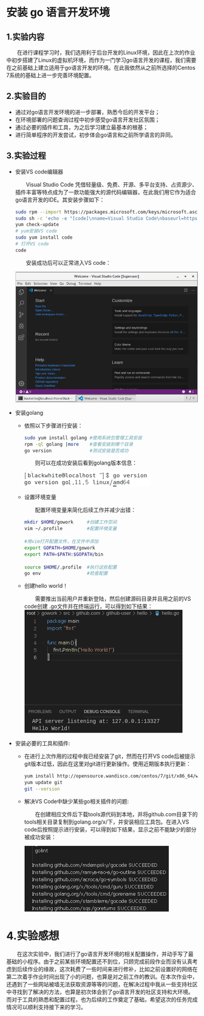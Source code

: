 # 安装 go 语言开发环境

## 1.实验内容

&emsp;&emsp;在进行课程学习时，我们选用利于后台开发的Linux环境，因此在上次的作业中初步搭建了Linux的虚拟机环境，而作为一门学习go语言开发的课程，我们需要在之前基础上建立适用于go语言开发的环境。在此我依然从之前所选择的Centos 7系统的基础上进一步完善环境配置。<br>

## 2.实验目的

* 通过对go语言开发环境的进一步部署，熟悉今后的开发平台；<br>
* 在环境部署的问题查询过程中初步感受go语言开发社区氛围；<br>
* 通过必要的插件和工具，为之后学习建立最基本的根基；<br>
* 进行简单程序的开发尝试，初步体会go语言和之前所学语言的异同。<br>

## 3.实验过程

* 安装VS code编辑器<br>

  &emsp;&emsp;Visual Studio Code 凭借轻量级、免费、开源、多平台支持、占资源少、插件丰富等特点成为了一款功能强大的源代码编辑器，在此我们用它作为适合go语言开发的IDE。其安装步骤如下：<br>

  `````bash
  sudo rpm --import https://packages.microsoft.com/keys/microsoft.asc
  sudo sh -c 'echo -e "[code]\nname=Visual Studio Code\nbaseurl=https://packages.microsoft.com/yumrepos/vscode\nenabled=1\ngpgcheck=1\ngpgkey=https://packages.microsoft.com/keys/microsoft.asc" > /etc/yum.repos.d/vscode.repo'
  yum check-update
  # yum安装VS code
  sudo yum install code
  # 打开VS code
  code
  `````

  &emsp;&emsp;安装成功后可以正常进入VS code：<br>

  ![](https://github.com/rye0410/hello-world/blob/master/HWServiceComputing/HWPic/2/1.png)

* 安装golang

  * 依照以下步骤进行安装：<br>

    `````bash
    sudo yum install golang #使用系统包管理工具安装
    rpm -ql golang |more    #查看安装到哪个目录
    go version              #测试安装是否成功
    `````

    &emsp;&emsp;则可以在成功安装后看到golang版本信息：<br>

    ![](https://github.com/rye0410/hello-world/blob/master/HWServiceComputing/HWPic/2/2.png)<br>

  * 设置环境变量<br>

    &emsp;&emsp;配置环境变量来简化后续工作并减少出错：<br>

    `````bash
    mkdir $HOME/gowork     #创建工作空间
    vim ~/.profile         #配置环境变量 
    
    #用vim打开配置文件，在文件中添加
    export GOPATH=$HOME/gowork
    export PATH=$PATH:$GOPATH/bin
    
    source $HOME/.profile  #执行这些配置
    go env                 #检查配置
    `````

  * 创建hello world！<br>

    &emsp;&emsp;需要推出当前用户并重新登陆，然后创建源码目录并且用之前的VS code创建 .go文件并在终端运行，可以得到如下结果：<br>![](https://github.com/rye0410/hello-world/blob/master/HWServiceComputing/HWPic/2/3.png)<br>

* 安装必要的工具和插件:<br>

  * 在进行上次作用的过程中我已经安装了git，然而在打开VS code后被提示git版本过低，因此在这里对git进行更新操作。使用近期版本执行更新：<br>

    `````bash
    yum install http://opensource.wandisco.com/centos/7/git/x86_64/wandisco-git-release-7-2.noarch.rpm
    yum update git
    git --version
    `````

  * 解决VS Code中缺少某些go相关插件的问题:<br>

    &emsp;&emsp;在创建相应文件后下载tools源代码到本地，并将github.com目录下的tools相关目录复制到golang.org/x/下，并安装相应工具包。在进入VS code后按照提示进行安装，可以得到如下结果，显示之前不能缺少的部分被成功安装：<br>

    ![](https://github.com/rye0410/hello-world/blob/master/HWServiceComputing/HWPic/2/4.png)

# 4.实验感想

&emsp;&emsp;在这次实验中，我们进行了go语言开发环境的相关配置操作，并动手写了最基础的小程序。由于之前某些环境配置还不到位，只顾完成前段作业而没有认真考虑到后续作业的缘故，这次耗费了一些时间来进行修补，比如之前设置好的网络在第二次着手作业时间出现了小的问题，也算是对之前工作的教训。在本次作业中，还遇到了一些网站被墙无法获取资源等等的问题，在解决过程中我从一些支持社区中寻找到了解决的方法，也算是初次体会到了go语言开发的社区支持和大环境。而对于工具的熟悉和配置过程，也为后续的工作奠定了基础，希望这次的任务完成情况可以顺利支持接下来的学习。



